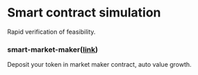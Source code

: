 # Smart contract simulation

Rapid verification of feasibility.

### smart-market-maker([link](smart-market-maker/README.md))
Deposit your token in market maker contract, auto value growth.